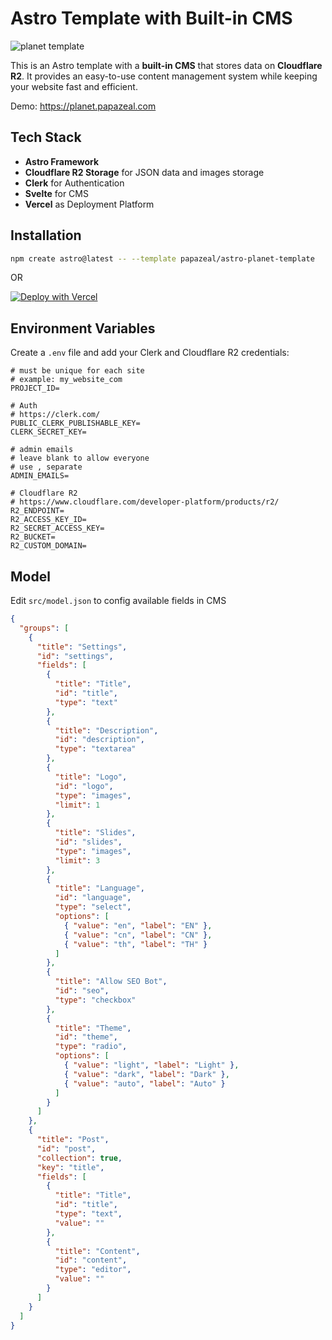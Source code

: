 # Astro Template with Built-in CMS

![planet template](https://bucket.papazeal.com/planet-template-new.jpg "Planet Template")

This is an Astro template with a **built-in CMS** that stores data on **Cloudflare R2**. It provides an easy-to-use content management system while keeping your website fast and efficient.

Demo: https://planet.papazeal.com

## Tech Stack

- **Astro Framework**
- **Cloudflare R2 Storage** for JSON data and images storage
- **Clerk** for Authentication
- **Svelte** for CMS
- **Vercel** as Deployment Platform

## Installation

```sh
npm create astro@latest -- --template papazeal/astro-planet-template
```

OR

[![Deploy with Vercel](https://vercel.com/button)](https://vercel.com/new/clone?repository-url=https%3A%2F%2Fgithub.com%2Fpapazeal%2Fastro-planet-template&env=PROJECT_ID,PUBLIC_CLERK_PUBLISHABLE_KEY,CLERK_SECRET_KEY,ADMIN_EMAILS,R2_ENDPOINT,R2_ACCESS_KEY_ID,R2_SECRET_ACCESS_KEY,R2_BUCKET,R2_CUSTOM_DOMAIN&demo-title=Planet%20Template&demo-description=An%20Astro%20Template%20with%20Buit-in%20CMS&demo-url=https%3A%2F%2Fplanet.papazeal.com%2F&demo-image=https%3A%2F%2Fbucket.papazeal.com%2Fplanet-template-new.jpg)

## Environment Variables

Create a `.env` file and add your Clerk and Cloudflare R2 credentials:

```env
# must be unique for each site
# example: my_website_com
PROJECT_ID=

# Auth
# https://clerk.com/
PUBLIC_CLERK_PUBLISHABLE_KEY=
CLERK_SECRET_KEY=

# admin emails
# leave blank to allow everyone
# use , separate
ADMIN_EMAILS=

# Cloudflare R2
# https://www.cloudflare.com/developer-platform/products/r2/
R2_ENDPOINT=
R2_ACCESS_KEY_ID=
R2_SECRET_ACCESS_KEY=
R2_BUCKET=
R2_CUSTOM_DOMAIN=
```

## Model

Edit `src/model.json` to config available fields in CMS

```json
{
  "groups": [
    {
      "title": "Settings",
      "id": "settings",
      "fields": [
        {
          "title": "Title",
          "id": "title",
          "type": "text"
        },
        {
          "title": "Description",
          "id": "description",
          "type": "textarea"
        },
        {
          "title": "Logo",
          "id": "logo",
          "type": "images",
          "limit": 1
        },
        {
          "title": "Slides",
          "id": "slides",
          "type": "images",
          "limit": 3
        },
        {
          "title": "Language",
          "id": "language",
          "type": "select",
          "options": [
            { "value": "en", "label": "EN" },
            { "value": "cn", "label": "CN" },
            { "value": "th", "label": "TH" }
          ]
        },
        {
          "title": "Allow SEO Bot",
          "id": "seo",
          "type": "checkbox"
        },
        {
          "title": "Theme",
          "id": "theme",
          "type": "radio",
          "options": [
            { "value": "light", "label": "Light" },
            { "value": "dark", "label": "Dark" },
            { "value": "auto", "label": "Auto" }
          ]
        }
      ]
    },
    {
      "title": "Post",
      "id": "post",
      "collection": true,
      "key": "title",
      "fields": [
        {
          "title": "Title",
          "id": "title",
          "type": "text",
          "value": ""
        },
        {
          "title": "Content",
          "id": "content",
          "type": "editor",
          "value": ""
        }
      ]
    }
  ]
}
```
